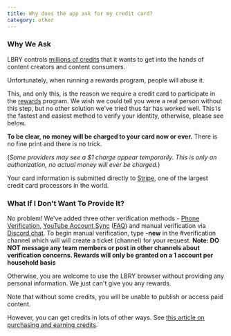 ```yaml
---
title: Why does the app ask for my credit card?
category: other
---
```


### Why We Ask

LBRY controls [millions of credits](https://lbry.io/faq/credit-policy) that it wants to get into the hands of content creators and content consumers.

Unfortunately, when running a rewards program, people will abuse it.

This, and only this, is the reason we require a credit card to participate in the [rewards](https://lbry.io/faq/rewards) program. We wish we could tell you were a real person without this step, but no other solution we've tried thus far has worked well. This is the fastest and easiest method to verify your identity, otherwise, please see below. 

**To be clear, no money will be charged to your card now or ever.** There is no fine print and there is no trick.

(*Some providers may see a $1 charge appear temporarily. This is only an authorization, no actual money will ever be charged.*)

Your card information is submitted directly to [Stripe](https://stripe.com), one of the largest credit card processors in the world.

### What If I Don't Want To Provide It?

No problem! We've added three other verification methods - [Phone Verification](https://lbry.io/faq/phone), [YouTube Account Sync](https://lbry.io/youtube) ([FAQ](https://lbry.io/faq/youtube)) and manual verification via [Discord chat](https://chat.lbry.io). To begin manual verification, type **-new** in the #verification channel which will will create a ticket (channel) for your request. **Note: DO NOT message any team members or post in other channels about verification concerns. Rewards will only be granted on a 1 account per household basis**

Otherwise, you are welcome to use the LBRY browser without providing any personal information. We just can't give you any rewards.

Note that without some credits, you will be unable to publish or access paid content.

However, you can get credits in lots of other ways. See [this article on purchasing and earning credits](https://lbry.io/faq/earn-credits).
